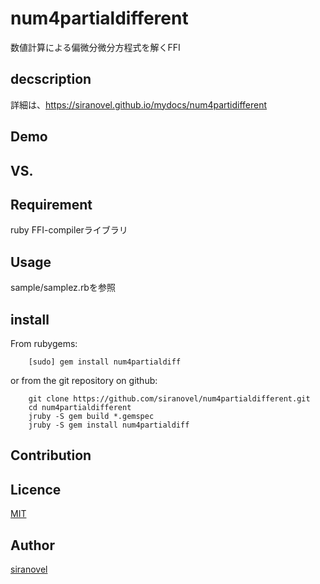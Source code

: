 num4partialdifferent
====================
数値計算による偏微分微分方程式を解くFFI

## decscription ##

詳細は、https://siranovel.github.io/mydocs/num4partidifferent  

## Demo ##

## VS. ##

## Requirement ##
ruby FFI-compilerライブラリ

## Usage ##

sample/samplez.rbを参照

## install ##

From rubygems:  
~~~
    [sudo] gem install num4partialdiff
~~~

or from the git repository on github:  
~~~
    git clone https://github.com/siranovel/num4partialdifferent.git  
    cd num4partialdifferent  
    jruby -S gem build *.gemspec
    jruby -S gem install num4partialdiff
~~~

## Contribution ##

## Licence ##
[MIT](LICENSE)

## Author ##

[siranovel](https://github.com/siranovel)
